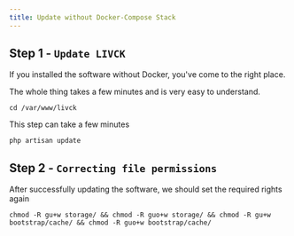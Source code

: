 ```yaml
---
title: Update without Docker-Compose Stack
---
```


## Step 1 - `Update LIVCK`

If you installed the software without Docker, you've come to the right place.

The whole thing takes a few minutes and is very easy to understand.

```shell
cd /var/www/livck
```

This step can take a few minutes

```shell
php artisan update
```

## Step 2 - `Correcting file permissions`

After successfully updating the software, we should set the required rights again

```shell
chmod -R gu+w storage/ && chmod -R guo+w storage/ && chmod -R gu+w bootstrap/cache/ && chmod -R guo+w bootstrap/cache/
```





















